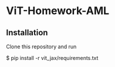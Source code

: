 # ViT-Homework-AML

## Installation
Clone this repository and run

$ pip install -r vit_jax/requirements.txt
